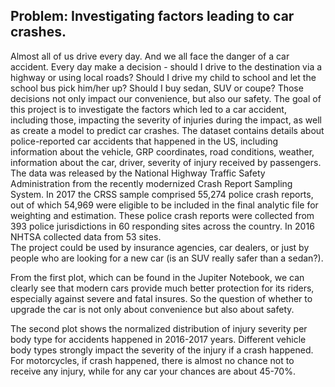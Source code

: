 ## Problem: Investigating factors leading to car crashes. 

Almost all of us drive every day. And we all face the danger of a car accident. Every day make a decision - should I drive to the destination via a highway or using local roads? Should I drive my child to school and let the school bus pick him/her up? Should I buy sedan, SUV or coupe?  Those decisions not only impact our convenience, but also our safety.
The goal of this project is to investigate the factors which led to a car accident, including those, impacting the severity of injuries during the impact, as well as create a model to predict car crashes.
The dataset contains details about police-reported car accidents that happened  in the US, including information about the vehicle, GRP coordinates,  road conditions, weather, information about the car, driver, severity of injury received by passengers.
The data was released by the National Highway Traffic Safety Administration from the recently modernized Crash Report Sampling System. In 2017 the CRSS sample comprised 55,274 police crash reports, out of which 54,969 were eligible to be included in the final analytic file for weighting and estimation. These police crash reports were collected from 393 police jurisdictions in 60 responding sites across the country. In 2016 NHTSA collected data from 53 sites.  
The project could be used by insurance agencies, car dealers, or just by people who are looking for a new car (is an SUV really safer than a sedan?).


From the first plot, which can be found in the Jupiter Notebook, we can clearly see that modern cars provide much better protection for its riders, especially against severe and fatal insures. So the question of whether to upgrade the car is not only about convenience but also about safety.

The second plot shows the normalized distribution of injury severity per body type for accidents happened in 2016-2017 years. 
Different vehicle body types strongly impact the severity of the injury if a crash happened. 
For motorcycles, if crash happened, there is almost no chance not to receive any injury, while for any car your chances are about 45-70%.

